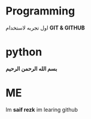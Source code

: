 # Programming

اول تجربه لاستخدام **GIT & GITHUB**

# python

**بسم الله الرحمن الرحيم**

# ME

Im **saif rezk** im learing github